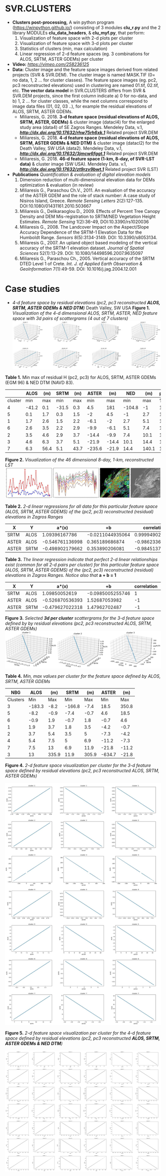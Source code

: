 # SVR.CLUSTERS
* **Clusters post-processing,** A win python program (https://winpython.github.io/) consisting of 3 modules **clu_r.py** and the 2 library MODULEs **clu_data_headers**, & **clu_myf.py**, that perform:
  1. Visualization of feature space with 2-d plots per cluster
  1. Visualization of feature space with 3-d plots per cluster
  1. Statistics of clusters (min, max calculation)
  1. Linear regression of 2-d feature spaces (eg. 3 combinations for ALOS, SRTM, ASTER GDEMs) per cluster
* **Video:** _https://vimeo.com/258236125_
* **Data:** Cluster image and the feature space images derived from related projects (SVR & SVR.DEM). The cluster image is named MASK.TIF (0= no data, 1, 2 ... for cluster classes). The feature space images (eg. pc2, pc3 reconstructed elevations) used in clustering are named 01.tif, 02.tif, etc. **The vector data model** in SVR.CLUSTERS differs from SVR & SVR.DEM projects, since the first column indicate a) 0 for no-data, and b) 1, 2 ... for cluster classes, while the next columns correspond to image data files (01, 02, 03 ..), for example the residual elevations of ALOS, SRTM, ASTER GDEMs.
  * Miliaresis, G. 2018. **3-d feature space (residual elevations of ALOS, SRTM, ASTER, GDEMs)**  & cluster image (datacl4) for the enlarged study area (data4) of SE Zagros Ranges. Mendeley Data, v.1, **_http://dx.doi.org/10.17632/rhw75rh6xk.1_** Related project SVR.DEM
  * Miliaresis, G. 2018. **4-d feature space (residual elevations of ALOS, SRTM, ASTER GDEMs & NED DTM)** & cluster image (datacl2) for the Death Valley, SW USA (data2). Mendeley Data, v.1, **_http://dx.doi.org/10.17632/3jmcw6fggt.1_** Related project SVR.DEM
  * Miliaresis, G. 2018. **46-d feature space (1-km, 8-day, of SVR-LST data)** & cluster image (SW USA). Mendeley Data. v.1,  **_http://dx.doi.org/10.17632/zt9rzv9bwt.1_** Related project SVR (LST)
* **Publications** *Quantification & evaluation of digital elevation models*
  1. Dimension reduction of multi-dimensional elevation data for DEMs optimization & evaluation (in review)
  1. Miliaresis G., Paraschou Ch.V., 2011. An evaluation of the accuracy of the ASTER GDEM and the role of stack number: A case study of   Nisiros Island, Greece. *Remote Sensing Letters*  2(2):127-135. DOI:10.1080/01431161.2010.503667 
  1. Miliaresis G., Delikaraoglou D., 2009. Effects of Percent Tree Canopy Density and DEM Mis-registration to SRTM/NED Vegetation Height Estimates. *Remote Sensing* 1(2):36-49, DOI:10.3390/rs1020036 
  1. Miliaresis G., 2008. The Landcover Impact on the Aspect/Slope Accuracy Dependence of the SRTM-1 Elevation Data for the Humboldt Range. *Sensors* 8(5):3134-3149. DOI: 10.3390/s8053134. 
  1. Miliaresis G., 2007. An upland object based modeling of the vertical accuracy of the SRTM-1 elevation dataset. *Journal of Spatial Sciences* 52(1):13-29. DOI: 10.1080/14498596.2007.9635097 
  1. Miliaresis G., Paraschou Ch., 2005. Vertical accuracy of the SRTM DTED Level 1 of Crete. *Int. J. of Applied Earth Observation & GeoInformation* 7(1):49-59. DOI: 10.1016/j.jag.2004.12.001 
# Case studies
  * _4-d feature space  by residual elevations (pc2,  pc3 reconstructed **ALOS, SRTM, ASTER GDEMs & NED DTM**)_ Death Valley, SW USA
    **Figure 1.** _Visualization of the 4-d  dimensional ALOS, SRTM, ASTER, NED feature space with 3d pairs of scattergrams (4 out of 7 clusters)_
![Example of output images](https://github.com/miliaresis/SVR.CLUSTERS/blob/master/mapping0.jpg)

  **Table 1.** Min max of residual H (pc2, pc3) for ALOS, SRTM, ASTER GDEMs (EGM 96) & NED DTM (NAVD 83).

|         	| ALOS  	|   (m)	| SRTM  	|   (m)	| ASTER  	|   (m)  	| NED    	|  (m)   	| percent 	|
|---------	|-------	|------	|-------	|------	|--------	|-------	|--------	|-------	|---------	|
| cluster 	| min   	| max  	| min   	| max  	| min    	| max   	| min    	| max   	| %       	|
| 4       	| -41.2 	| 0.1  	| -31.5 	| 0.3  	| 4.5    	| 181   	| -104.8 	| -1    	| 11.2    	|
| 5       	| 0.1   	| 1.7  	| 0.3   	| 1.5  	| -2     	| 4.5   	| -1     	| 2.7   	| 15.2    	|
| 1       	| 1.7   	| 2.6  	| 1.5   	| 2.2  	| -6.1   	| -2    	| 2.7    	| 5.1   	| 16.5    	|
| 6       	| 2.6   	| 3.5  	| 2.2   	| 2.9  	| -9.9   	| -6.1  	| 5.1    	| 7.4   	| 16.1    	|
| 2       	| 3.5   	| 4.6  	| 2.9   	| 3.7  	| -14.4  	| -9.9  	| 7.4    	| 10.1  	| 15.3    	|
| 3       	| 4.6   	| 6.3  	| 3.7   	| 5.1  	| -21.9  	| -14.4 	| 10.1   	| 14.4  	| 15.1    	|
| 7       	| 6.3   	| 56.4 	| 5.1   	| 43.7 	| -235.6 	| -21.9 	| 14.4   	| 140.1 	| 10.5    	|

  **Figure 2.** _Visualization of the 46 dimensional 8-day, 1-km, reconstructed LST_
![Example of output images](https://github.com/miliaresis/SVR.CLUSTERS/blob/master/mapping2.jpg)

  **Table 2.** _2-d linear regressions for all data for this particular feature space (ALOS, SRTM, ASTER GDEMS) of the (pc2, pc3) reconstructed (residual) elevations in Zagros Ranges_ 

| X     	| Y    	| a*(x)           	| +b               	| correlation     	| p 	| std.error           	|
|-------	|------	|-----------------	|------------------	|-----------------	|---	|---------------------	|
| SRTM  	| ALOS 	| 1.09396167786   	| -0.0211044935064 	| 0.999949028854  	| 0 	| 0.00000209006029549 	|
| ASTER 	| ALOS 	| -0.546761136998 	| 0.365189686874   	| -0.986233601935 	| 0 	| 0.0000173462688792  	|
| ASTER 	| SRTM 	| -0.498902179662 	| 0.353890206081   	| -0.98451379167  	| 0 	| 0.0000168095510177  	|

  **Table 3.** _The linear regression indicate that perfect 2-d linear relationships exist (common for all 2-d pairs per cluster) for this particular feature space (ALOS, SRTM, ASTER GDEMS) of the (pc2, pc3) reconstructed (residual) elevations in Zagros Ranges.  Notice also that_ **a + b = 1**

| X     	| Y    	| a*(x)           	| +b               	| correlation 	| p 	| std.error                	|
|-------	|------	|-----------------	|------------------	|-------------	|---	|--------------------------	|
| SRTM  	| ALOS 	| 1.09850052619   	| -0.0985005255746 	| 1           	| 0 	| 0.000000000208527943367  	|
| ASTER 	| ALOS 	| -0.526870536393 	| 1.52687053982    	| -1          	| 0 	| 0.0000000000466846053007 	|
| ASTER 	| SRTM 	| -0.479627022318 	| 1.47962702487    	| -1          	| 0 	| 0.0000000000673680778821 	|

  **Figure 3.** _Selected **3d per cluster** scattergrams for the 3-d feature space defined by by residual elevations (pc2,  pc3 reconstructed ALOS, SRTM, ASTER GDEMs)_
![Example of output images](https://github.com/miliaresis/SVR.CLUSTERS/blob/master/mapping_3d.jpg)

  **Table 4.** _Min, max values per cluster for the feature space defined by ALOS, SRTM, ASTER GDEMs_

| NBG      	| ALOS   	|    (m)	| SRTM   	|   (m)  	| ASTER  	|    (m) 	|
|----------	|--------	|-------	|--------	|-------	|--------	|-------	|
| Clusters 	| Min    	| Max   	| Min    	| Max   	| Min    	| Max   	|
| 3        	| -183.3 	| -8.2  	| -166.8 	| -7.4  	| 18.5   	| 350.8 	|
| 5        	| -8.2   	| -0.9  	| -7.4   	| -0.7  	| 4.6    	| 18.5  	|
| 6        	| -0.9   	| 1.9   	| -0.7   	| 1.8   	| -0.7   	| 4.6   	|
| 1        	| 1.9    	| 3.7   	| 1.8    	| 3.5   	| -4.2   	| -0.7  	|
| 2        	| 3.7    	| 5.4   	| 3.5    	| 5     	| -7.3   	| -4.2  	|
| 4        	| 5.4    	| 7.5   	| 5      	| 6.9   	| -11.2  	| -7.3  	|
| 7        	| 7.5    	| 13    	| 6.9    	| 11.9  	| -21.8  	| -11.2 	|
| 3        	| 13     	| 335.9 	| 11.9   	| 305.9 	| -634.7 	| -21.8 	|

  **Figure 4.** _2-d feature space visualization per cluster for the 3-d feature space defined by residual elevations (pc2,  pc3 reconstructed ALOS, SRTM, ASTER GDEMs)_

![Example of output images](https://github.com/miliaresis/SVR.CLUSTERS/blob/master/mapping.jpg)

  **Figure 5.** _2-d feature space visualization per cluster for the 4-d feature space defined by residual elevations (pc2,  pc3 reconstructed **ALOS, SRTM, ASTER GDEMs & NED DTM**)_

![Example of output images](https://github.com/miliaresis/SVR.CLUSTERS/blob/master/mapping_4db.jpg)
